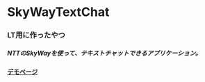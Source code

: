 # SkyWayTextChat

### LT用に作ったやつ

##### NTTのSkyWayを使って、テキストチャットできるアプリケーション。

#### [デモページ](https://kadoshita.github.io/SkyWayTextChat/)
